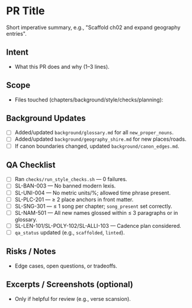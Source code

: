 # PR Title
Short imperative summary, e.g., "Scaffold ch02 and expand geography entries".

## Intent
- What this PR does and why (1–3 lines).

## Scope
- Files touched (chapters/background/style/checks/planning):

## Background Updates
- [ ] Added/updated `background/glossary.md` for all `new_proper_nouns`.
- [ ] Added/updated `background/geography_shire.md` for new places/roads.
- [ ] If canon boundaries changed, updated `background/canon_edges.md`.

## QA Checklist
- [ ] Ran `checks/run_style_checks.sh` — 0 failures.
- [ ] SL-BAN-003 — No banned modern lexis.
- [ ] SL-UNI-004 — No metric units/%; allowed time phrase present.
- [ ] SL-PLC-201 — ≥ 2 place anchors in front matter.
- [ ] SL-SNG-301 — ≤ 1 song per chapter; `song_present` set correctly.
- [ ] SL-NAM-501 — All new names glossed within ≤ 3 paragraphs or in glossary.
- [ ] SL-LEN-101/SL-POLY-102/SL-ALLI-103 — Cadence plan considered.
- [ ] `qa_status` updated (e.g., `scaffolded`, `linted`).

## Risks / Notes
- Edge cases, open questions, or tradeoffs.

## Excerpts / Screenshots (optional)
- Only if helpful for review (e.g., verse scansion).

